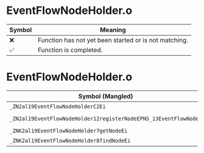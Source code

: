 # EventFlowNodeHolder.o
| Symbol | Meaning 
| ------------- | ------------- 
| :x: | Function has not yet been started or is not matching. 
| :white_check_mark: | Function is completed. 


# EventFlowNodeHolder.o
| Symbol (Mangled) | Symbol (Demangled) | Decompiled? |
| ------------- |  ------------- | ------------- |
| `_ZN2al19EventFlowNodeHolderC2Ei` | `al::EventFlowNodeHolder::EventFlowNodeHolder(int)` | :x: |
| `_ZN2al19EventFlowNodeHolder12registerNodeEPNS_13EventFlowNodeE` | `al::EventFlowNodeHolder::registerNode(al::EventFlowNode *)` | :x: |
| `_ZNK2al19EventFlowNodeHolder7getNodeEi` | `al::EventFlowNodeHolder::getNode(int)const` | :x: |
| `_ZNK2al19EventFlowNodeHolder8findNodeEi` | `al::EventFlowNodeHolder::findNode(int)const` | :x: |
